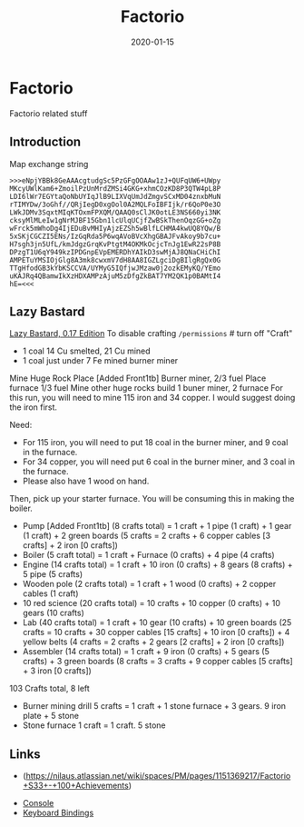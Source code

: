 ﻿---
date: "2020-01-15"
title: "Factorio"
---

<!-- markdownlint-disable MD025 -->
# Factorio
<!-- markdownlint-enable MD025 -->

Factorio related stuff

## Introduction

Map exchange string

````text
>>>eNpjYBBk8GeAAAcgtudgSc5PzGFgOOAAw1zJ+QUFqUW6+UWpy
MKcyUWlKam6+ZmoilPzUnMrdZMSi4GKG+xhmCOzKD8P3QTW4pL8P
LDI6lWr7EGYtaQoNbUYIqJlB9LIXVqUmJdZmgvSCxMD04znxbMuN
rTIMYDw/3oGhf//QRjIegD0xgOol0A2MQLFoIBFIjk/r6QoP0e3O
LWkJDMv3SqxtMIqKTOxmFPXQM/QAAQ0sClJK0otLE3NS660yi3NK
cksyMlMLeIw1gNrMJBF15Gbn1lcUlqUCjfZwBSkThenOqzGG+oZg
wFrck5mWhoDg4IjEDuBvMHIyAjzEZSh5wBlfLCHMA4kwUQ8YQw/B
5xSKjCGCZI5ENs/IzGqRda5P6wqAVoBVcXhgGBAJFvAkoy9b7cu+
H7sgh3jn5UfL/kmJdgzGrqKvPtgtM4OKMkOcjcTnJg1EwR22sP8B
DPzgT1U6qY949kzIPDGnpEVpEMERDhYAIkD3swMjAJ8QNaCHiChI
AMPETuYMSIOjGlg8A3mk8cwxmV7dH8AA8IGZLgciDgBIlgRgQx0G
TTgHfodGB3kYbKSCCVA/UYMyG5IQfjwJMzaw0j2ozkEMyKQ/YEmo
uKAJRq4QBamwIkXzHDXAMPzAjuM5zDfgZkBAT7YM2QK1p0BAMtI4
hE=<<<
````

## Lazy Bastard

[Lazy Bastard, 0.17 Edition](https://www.reddit.com/r/factorio/comments/avxoui/lazy_bastard_017_edition/)
To disable crafting ```/permissions``` # turn off "Craft"

* 1 coal 14 Cu smelted, 21 Cu mined
* 1 coal just under 7 Fe mined burner miner

Mine Huge Rock
Place [Added Front1tb] Burner miner, 2/3 fuel
Place furnace 1/3 fuel
Mine other huge rocks
build 1 buner miner, 2 furnace
For this run, you will need to mine 115 iron and 34 copper. I would suggest doing the iron first.

Need:

* For 115 iron, you will need to put 18 coal in the burner miner, and 9 coal in the furnace.
* For 34 copper, you will need put 6 coal in the burner miner, and 3 coal in the furnace.
* Please also have 1 wood on hand.

Then, pick up your starter furnace. You will be consuming this in making the boiler.

* Pump  [Added Front1tb] (8 crafts total) = 1 craft + 1 pipe (1 craft) + 1 gear (1 craft) + 2 green boards (5 crafts = 2 crafts + 6 copper cables [3 crafts] + 2 iron [0 crafts])
* Boiler (5 craft total) = 1 craft + Furnace (0 crafts) + 4 pipe (4 crafts)
* Engine (14 crafts total) = 1 craft + 10 iron (0 crafts) + 8 gears (8 crafts) + 5 pipe (5 crafts)
* Wooden pole (2 crafts total) = 1 craft + 1 wood (0 crafts) + 2 copper cables (1 craft)
* 10 red science (20 crafts total) = 10 crafts + 10 copper (0 crafts) + 10 gears (10 crafts)
* Lab (40 crafts total) = 1 craft + 10 gear (10 crafts) + 10 green boards (25 crafts = 10 crafts + 30 copper cables [15 crafts] + 10 iron [0 crafts]) + 4 yellow belts (4 crafts = 2 crafts + 2 gears [2 crafts] + 2 iron [0 crafts])
* Assembler (14 crafts total) = 1 craft + 9 iron (0 crafts) + 5 gears (5 crafts) + 3 green boards (8 crafts = 3 crafts + 9 copper cables [5 crafts] + 3 iron [0 crafts])

103 Crafts total, 8 left

* Burner mining drill 5 crafts = 1 craft + 1 stone furnace + 3 gears.  9 iron plate + 5 stone
* Stone furnace 1 craft = 1 craft.  5 stone

## Links

<!-- markdownlint-disable MD034 -->
* (https://nilaus.atlassian.net/wiki/spaces/PM/pages/1151369217/Factorio+S33+-+100+Achievements)
<!-- markdownlint-enable MD034 -->
* [Console](https://wiki.factorio.com/Console)
* [Keyboard Bindings](https://wiki.factorio.com/Keyboard_bindings)